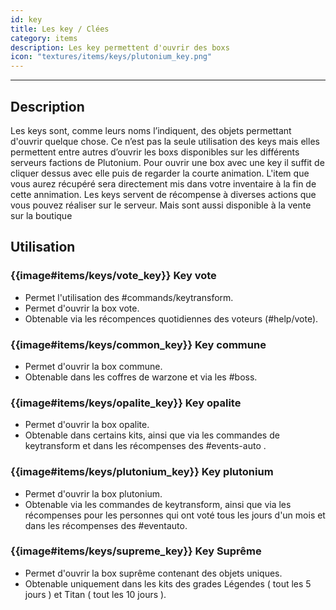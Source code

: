 ```yaml
---
id: key
title: Les key / Clées
category: items
description: Les key permettent d'ouvrir des boxs
icon: "textures/items/keys/plutonium_key.png"
---
```

___
## Description

Les keys sont, comme leurs noms l’indiquent, des objets permettant d'ouvrir quelque chose. 
Ce n’est pas la seule utilisation des keys mais elles permettent entre autres d’ouvrir les boxs disponibles sur les différents serveurs factions de Plutonium. 
Pour ouvrir une box avec une key il suffit de cliquer dessus avec elle puis de regarder la courte animation. L'item que vous aurez récupéré sera directement mis dans votre inventaire à la fin de cette annimation. 
Les keys servent de récompense à diverses actions que vous pouvez réaliser sur le serveur. Mais sont aussi disponible à la vente sur la boutique

## Utilisation 

### {{image#items/keys/vote_key}} Key vote

- Permet l'utilisation des #commands/keytransform.
- Permet d'ouvrir la box vote. 
- Obtenable via les récompences quotidiennes des voteurs (#help/vote).    

### {{image#items/keys/common_key}} Key commune

- Permet d'ouvrir la box commune.
- Obtenable dans les coffres de warzone et via les #boss. 

### {{image#items/keys/opalite_key}} Key opalite

- Permet d'ouvrir la box opalite.
- Obtenable dans certains kits, ainsi que via les commandes de keytransform et dans les récompenses des #events-auto .
  

### {{image#items/keys/plutonium_key}} Key plutonium

- Permet d'ouvrir la box plutonium.
- Obtenable via les commandes de keytransform, ainsi que via les récompenses pour les personnes qui ont voté tous les jours d'un mois et dans les récompenses des #eventauto.

### {{image#items/keys/supreme_key}} Key Suprême

- Permet d'ouvrir la box suprême contenant des objets uniques.
- Obtenable uniquement dans les kits des grades Légendes ( tout les 5 jours ) et Titan ( tout les 10 jours ). 
